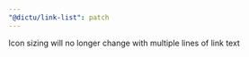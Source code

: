 ```yaml
---
"@dictu/link-list": patch
---
```


Icon sizing will no longer change with multiple lines of link text
